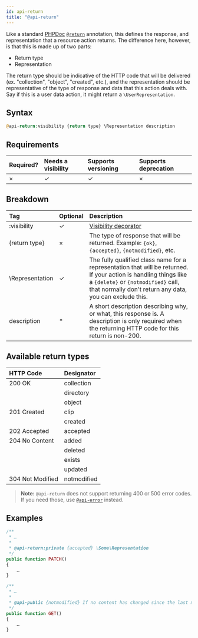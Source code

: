 ```yaml
---
id: api-return
title: "@api-return"
---
```


Like a standard [PHPDoc](https://phpdoc.org/) [`@return`](https://phpdoc.org/docs/latest/references/phpdoc/tags/return.html) annotation, this defines the response, and representation that a resource action returns. The difference here, however, is that this is made up of two parts:

* Return type
* Representation

The return type should be indicative of the HTTP code that will be delivered (ex. "collection", "object", "created",
etc.), and the representation should be representative of the type of response and data that this action deals with.
Say if this is a user data action, it might return a `\UserRepresentation`.

## Syntax
```php
@api-return:visibility {return type} \Representation description
```

## Requirements

| Required? | Needs a visibility | Supports versioning | Supports deprecation |
| :--- | :--- | :--- | :--- |
| × | ✓ | ✓ | × |

## Breakdown

| Tag | Optional | Description |
| :--- | :--- | :--- |
| :visibility | ✓ | [Visibility decorator](reference-visibility.md) |
| {return type} | × | The type of response that will be returned. Example: `{ok}`, `{accepted}`, `{notmodified}`, etc. |
| \Representation | ✓ | The fully qualified class name for a representation that will be returned. If your action is handling things like a `{delete}` or `{notmodified}` call, that normally don't return any data, you can exclude this. |
| description | * | A short description describing why, or what, this response is. A description is only required when the returning HTTP code for this return is non-200. |

## Available return types

| HTTP Code | Designator |
| :--- | :--- |
| 200 OK | collection |
| | directory |
| | object |
| 201 Created | clip |
| | created |
| 202 Accepted | accepted |
| 204 No Content | added |
| | deleted |
| | exists |
| | updated |
| 304 Not Modified | notmodified |

> **Note:** `@api-return` does not support returning 400 or 500 error codes. If you need those, use [`@api-error`](reference-api-error.md) instead.

## Examples
```php
/**
 * …
 *
 * @api-return:private {accepted} \Some\Representation
 */
public function PATCH()
{
    …
}
```

```php
/**
 * …
 *
 * @api-public {notmodified} If no content has changed since the last modified date.
 */
public function GET()
{
    …
}
```
